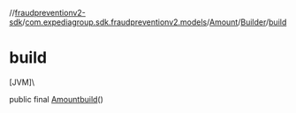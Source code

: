 //[fraudpreventionv2-sdk](../../../../index.md)/[com.expediagroup.sdk.fraudpreventionv2.models](../../index.md)/[Amount](../index.md)/[Builder](index.md)/[build](build.md)

# build

[JVM]\

public final [Amount](../index.md)[build](build.md)()
